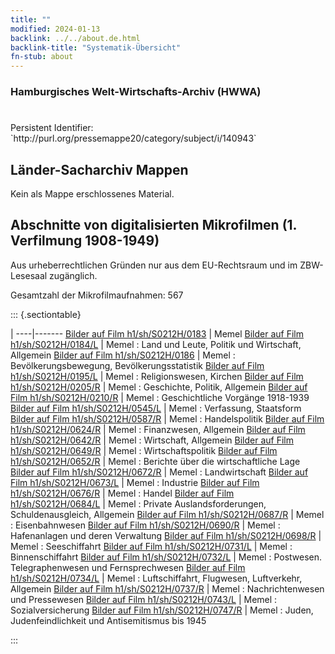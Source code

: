 ```yaml
---
title: ""
modified: 2024-01-13
backlink: ../../about.de.html
backlink-title: "Systematik-Übersicht"
fn-stub: about
---
```


### Hamburgisches Welt-Wirtschafts-Archiv (HWWA)

# 

<div class="hint">Persistent Identifier: `http://purl.org/pressemappe20/category/subject/i/140943`</div>







## Länder-Sacharchiv Mappen





Kein als Mappe erschlossenes Material.



<a id="filmsections" />

## Abschnitte von digitalisierten Mikrofilmen (1. Verfilmung 1908-1949)

<p>Aus urheberrechtlichen Gründen nur aus dem EU-Rechtsraum und im ZBW-Lesesaal zugänglich.</p>


<p>Gesamtzahl der Mikrofilmaufnahmen: 567</p>





::: {.sectiontable}

 | 
----|-------
<a class="btn" href="https://pm20.zbw.eu/film/h1/sh/S0212H/0183" rel="nofollow">Bilder auf Film h1/sh/S0212H/0183</a> | Memel
<a class="btn" href="https://pm20.zbw.eu/film/h1/sh/S0212H/0184/L" rel="nofollow">Bilder auf Film h1/sh/S0212H/0184/L</a> | Memel : Land und Leute, Politik und Wirtschaft, Allgemein
<a class="btn" href="https://pm20.zbw.eu/film/h1/sh/S0212H/0186" rel="nofollow">Bilder auf Film h1/sh/S0212H/0186</a> | Memel : Bevölkerungsbewegung, Bevölkerungsstatistik
<a class="btn" href="https://pm20.zbw.eu/film/h1/sh/S0212H/0195/L" rel="nofollow">Bilder auf Film h1/sh/S0212H/0195/L</a> | Memel : Religionswesen, Kirchen
<a class="btn" href="https://pm20.zbw.eu/film/h1/sh/S0212H/0205/R" rel="nofollow">Bilder auf Film h1/sh/S0212H/0205/R</a> | Memel : Geschichte, Politik, Allgemein
<a class="btn" href="https://pm20.zbw.eu/film/h1/sh/S0212H/0210/R" rel="nofollow">Bilder auf Film h1/sh/S0212H/0210/R</a> | Memel : Geschichtliche Vorgänge 1918-1939
<a class="btn" href="https://pm20.zbw.eu/film/h1/sh/S0212H/0545/L" rel="nofollow">Bilder auf Film h1/sh/S0212H/0545/L</a> | Memel : Verfassung, Staatsform
<a class="btn" href="https://pm20.zbw.eu/film/h1/sh/S0212H/0587/R" rel="nofollow">Bilder auf Film h1/sh/S0212H/0587/R</a> | Memel : Handelspolitik
<a class="btn" href="https://pm20.zbw.eu/film/h1/sh/S0212H/0624/R" rel="nofollow">Bilder auf Film h1/sh/S0212H/0624/R</a> | Memel : Finanzwesen, Allgemein
<a class="btn" href="https://pm20.zbw.eu/film/h1/sh/S0212H/0642/R" rel="nofollow">Bilder auf Film h1/sh/S0212H/0642/R</a> | Memel : Wirtschaft, Allgemein
<a class="btn" href="https://pm20.zbw.eu/film/h1/sh/S0212H/0649/R" rel="nofollow">Bilder auf Film h1/sh/S0212H/0649/R</a> | Memel : Wirtschaftspolitik
<a class="btn" href="https://pm20.zbw.eu/film/h1/sh/S0212H/0652/R" rel="nofollow">Bilder auf Film h1/sh/S0212H/0652/R</a> | Memel : Berichte über die wirtschaftliche Lage
<a class="btn" href="https://pm20.zbw.eu/film/h1/sh/S0212H/0672/R" rel="nofollow">Bilder auf Film h1/sh/S0212H/0672/R</a> | Memel : Landwirtschaft
<a class="btn" href="https://pm20.zbw.eu/film/h1/sh/S0212H/0673/L" rel="nofollow">Bilder auf Film h1/sh/S0212H/0673/L</a> | Memel : Industrie
<a class="btn" href="https://pm20.zbw.eu/film/h1/sh/S0212H/0676/R" rel="nofollow">Bilder auf Film h1/sh/S0212H/0676/R</a> | Memel : Handel
<a class="btn" href="https://pm20.zbw.eu/film/h1/sh/S0212H/0684/L" rel="nofollow">Bilder auf Film h1/sh/S0212H/0684/L</a> | Memel : Private Auslandsforderungen, Schuldenausgleich, Allgemein
<a class="btn" href="https://pm20.zbw.eu/film/h1/sh/S0212H/0687/R" rel="nofollow">Bilder auf Film h1/sh/S0212H/0687/R</a> | Memel : Eisenbahnwesen
<a class="btn" href="https://pm20.zbw.eu/film/h1/sh/S0212H/0690/R" rel="nofollow">Bilder auf Film h1/sh/S0212H/0690/R</a> | Memel : Hafenanlagen und deren Verwaltung
<a class="btn" href="https://pm20.zbw.eu/film/h1/sh/S0212H/0698/R" rel="nofollow">Bilder auf Film h1/sh/S0212H/0698/R</a> | Memel : Seeschiffahrt
<a class="btn" href="https://pm20.zbw.eu/film/h1/sh/S0212H/0731/L" rel="nofollow">Bilder auf Film h1/sh/S0212H/0731/L</a> | Memel : Binnenschiffahrt
<a class="btn" href="https://pm20.zbw.eu/film/h1/sh/S0212H/0732/L" rel="nofollow">Bilder auf Film h1/sh/S0212H/0732/L</a> | Memel : Postwesen. Telegraphenwesen und Fernsprechwesen
<a class="btn" href="https://pm20.zbw.eu/film/h1/sh/S0212H/0734/L" rel="nofollow">Bilder auf Film h1/sh/S0212H/0734/L</a> | Memel : Luftschiffahrt, Flugwesen, Luftverkehr, Allgemein
<a class="btn" href="https://pm20.zbw.eu/film/h1/sh/S0212H/0737/R" rel="nofollow">Bilder auf Film h1/sh/S0212H/0737/R</a> | Memel : Nachrichtenwesen und Pressewesen
<a class="btn" href="https://pm20.zbw.eu/film/h1/sh/S0212H/0743/L" rel="nofollow">Bilder auf Film h1/sh/S0212H/0743/L</a> | Memel : Sozialversicherung
<a class="btn" href="https://pm20.zbw.eu/film/h1/sh/S0212H/0747/R" rel="nofollow">Bilder auf Film h1/sh/S0212H/0747/R</a> | Memel :  Juden, Judenfeindlichkeit und Antisemitismus bis 1945


:::
















